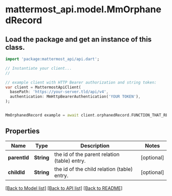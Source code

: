 # mattermost_api.model.MmOrphanedRecord

## Load the package and get an instance of this class.
```dart
import 'package:mattermost_api/api.dart';

// Instantiate your client...
//

// example client with HTTP Bearer authorization and string token:
var client = MattermostApiClient(
  basePath: 'https://your-server.tld/api/v4',
  authentication: MmHttpBearerAuthentication('YOUR TOKEN'),
);


MmOrphanedRecord example = await client.orphanedRecord.FUNCTION_THAT_RETURNS_THIS_CLASS();

```

## Properties
Name | Type | Description | Notes
------------ | ------------- | ------------- | -------------
**parentId** | **String** | the id of the parent relation (table) entry. | [optional] 
**childId** | **String** | the id of the child relation (table) entry. | [optional] 

[[Back to Model list]](../GENERATED_README.md#documentation-for-models) [[Back to API list]](../GENERATED_README.md#documentation-for-api-endpoints) [[Back to README]](../GENERATED_README.md)



